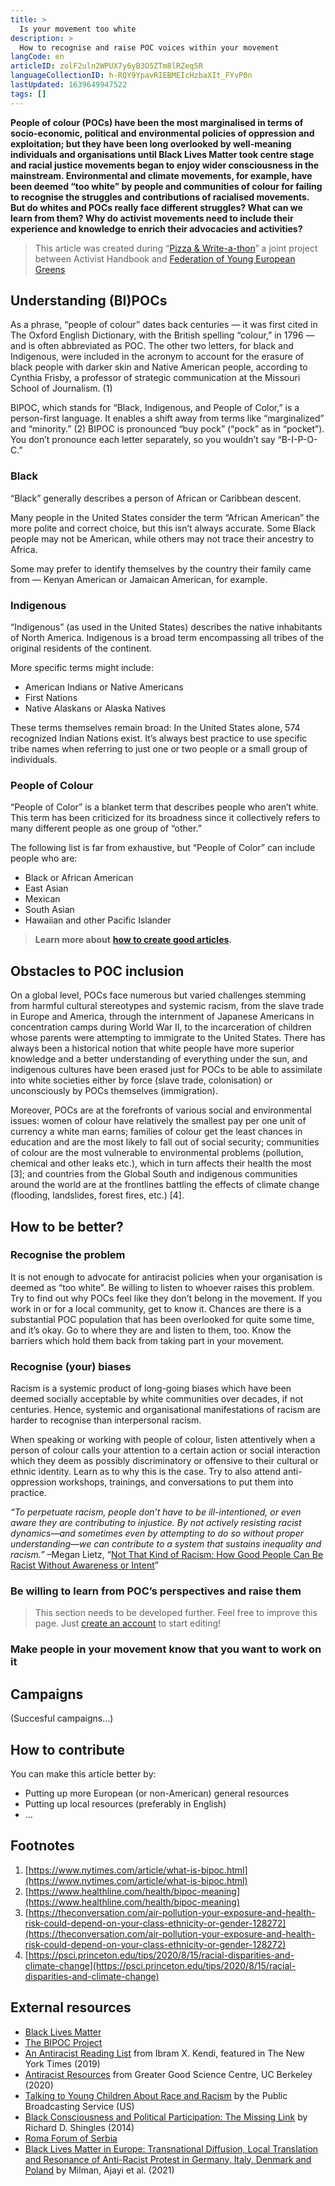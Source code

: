 ```yaml
---
title: >
  Is your movement too white
description: >
  How to recognise and raise POC voices within your movement
langCode: en
articleID: zolF2uln2WPUX7y6yB3O5ZTm8lRZeq5R
languageCollectionID: h-RQY9YpavRIEBMEIcHzbaXIt_FYvP0n
lastUpdated: 1639649947522
tags: []
---
```


**People of colour (POCs) have been the most marginalised in terms of socio-economic, political and environmental policies of oppression and exploitation; but they have been long overlooked by well-meaning individuals and organisations until Black Lives Matter took centre stage and racial justice movements began to enjoy wider consciousness in the mainstream. Environmental and climate movements, for example, have been deemed “too white” by people and communities of colour for failing to recognise the struggles and contributions of racialised movements. But do whites and POCs really face different struggles? What can we learn from them? Why do activist movements need to include their experience and knowledge to enrich their advocacies and activities?**

> This article was created during “[Pizza & Write-a-thon](/writeathon)” a joint project between Activist Handbook and [Federation of Young European Greens](https://fyeg.org/)

## **Understanding (BI)POCs**

As a phrase, “people of colour” dates back centuries — it was first cited in The Oxford English Dictionary, with the British spelling “colour,” in 1796 — and is often abbreviated as POC. The other two letters, for black and Indigenous, were included in the acronym to account for the erasure of black people with darker skin and Native American people, according to Cynthia Frisby, a professor of strategic communication at the Missouri School of Journalism. (1)

BIPOC, which stands for “Black, Indigenous, and People of Color,” is a person-first language. It enables a shift away from terms like “marginalized” and “minority.” (2) BIPOC is pronounced “buy pock” (“pock” as in “pocket”). You don’t pronounce each letter separately, so you wouldn’t say “B-I-P-O-C.”

### **Black**

“Black” generally describes a person of African or Caribbean descent.

Many people in the United States consider the term “African American” the more polite and correct choice, but this isn’t always accurate. Some Black people may not be American, while others may not trace their ancestry to Africa.

Some may prefer to identify themselves by the country their family came from — Kenyan American or Jamaican American, for example.

### **Indigenous**

“Indigenous” (as used in the United States) describes the native inhabitants of North America. Indigenous is a broad term encompassing all tribes of the original residents of the continent.

More specific terms might include:

-   American Indians or Native Americans
-   First Nations
-   Native Alaskans or Alaska Natives

These terms themselves remain broad: In the United States alone, 574 recognized Indian Nations exist. It’s always best practice to use specific tribe names when referring to just one or two people or a small group of individuals.

### **People of Colour**

“People of Color” is a blanket term that describes people who aren’t white. This term has been criticized for its broadness since it collectively refers to many different people as one group of “other.”

The following list is far from exhaustive, but “People of Color” can include people who are:

-   Black or African American
-   East Asian
-   Mexican
-   South Asian
-   Hawaiian and other Pacific Islander

> **Learn more about** [**how to create good articles**](/writeathon/writing-guide)**.**

## **Obstacles to POC inclusion**

On a global level, POCs face numerous but varied challenges stemming from harmful cultural stereotypes and systemic racism, from the slave trade in Europe and America, through the internment of Japanese Americans in concentration camps during World War II, to the incarceration of children whose parents were attempting to immigrate to the United States. There has always been a historical notion that white people have more superior knowledge and a better understanding of everything under the sun, and indigenous cultures have been erased just for POCs to be able to assimilate into white societies either by force (slave trade, colonisation) or unconsciously by POCs themselves (immigration).

Moreover, POCs are at the forefronts of various social and environmental issues: women of colour have relatively the smallest pay per one unit of currency a white man earns; families of colour get the least chances in education and are the most likely to fall out of social security; communities of colour are the most vulnerable to environmental problems (pollution, chemical and other leaks etc.), which in turn affects their health the most \[3\]; and countries from the Global South and indigenous communities around the world are at the frontlines battling the effects of climate change (flooding, landslides, forest fires, etc.) \[4\].

## **How to be better?**

### **Recognise the problem**

It is not enough to advocate for antiracist policies when your organisation is deemed as “too white”. Be willing to listen to whoever raises this problem. Try to find out why POCs feel like they don’t belong in the movement. If you work in or for a local community, get to know it. Chances are there is a substantial POC population that has been overlooked for quite some time, and it’s okay. Go to where they are and listen to them, too. Know the barriers which hold them back from taking part in your movement.

### **Recognise (your) biases**

Racism is a systemic product of long-going biases which have been deemed socially acceptable by white communities over decades, if not centuries. Hence, systemic and organisational manifestations of racism are harder to recognise than interpersonal racism.

When speaking or working with people of colour, listen attentively when a person of colour calls your attention to a certain action or social interaction which they deem as possibly discriminatory or offensive to their cultural or ethnic identity. Learn as to why this is the case. Try to also attend anti-oppression workshops, trainings, and conversations to put them into practice.

_“To perpetuate racism, people don’t have to be ill-intentioned, or even aware they are contributing to injustice. By not actively resisting racist dynamics—and sometimes even by attempting to do so without proper understanding—we can contribute to a system that sustains inequality and racism.”_ –Megan Lietz, “[Not That Kind of Racism: How Good People Can Be Racist Without Awareness or Intent](https://www.egc.org/blog-2/2018/2/12/not-that-kind-of-racism)”

### **Be willing to learn from POC’s perspectives and raise them**

> This section needs to be developed further. Feel free to improve this page. Just [create an account](https://mailchi.mp/activisthandbook/join) to start editing!

### **Make people in your movement know that you want to work on it**

## **Campaigns**

(Succesful campaigns…)

## **How to contribute**

You can make this article better by:

-   Putting up more European (or non-American) general resources
-   Putting up local resources (preferably in English)
-   …

## **Footnotes**

1.  [https://www.nytimes.com/article/what-is-bipoc.html](https://www.nytimes.com/article/what-is-bipoc.html)
2.  [https://www.healthline.com/health/bipoc-meaning](https://www.healthline.com/health/bipoc-meaning)
3.  [https://theconversation.com/air-pollution-your-exposure-and-health-risk-could-depend-on-your-class-ethnicity-or-gender-128272](https://theconversation.com/air-pollution-your-exposure-and-health-risk-could-depend-on-your-class-ethnicity-or-gender-128272)
4.  [https://psci.princeton.edu/tips/2020/8/15/racial-disparities-and-climate-change](https://psci.princeton.edu/tips/2020/8/15/racial-disparities-and-climate-change)

## **External resources**

-   [Black Lives Matter](https://blacklivesmatter.com/)
-   [The BIPOC Project](https://www.thebipocproject.org/)
-   [An Antiracist Reading List](https://www.nytimes.com/2019/05/29/books/review/antiracist-reading-list-ibram-x-kendi.html) from Ibram X. Kendi, featured in The New York Times (2019)
-   [Antiracist Resources](https://greatergood.berkeley.edu/article/item/antiracist_resources_from_greater_good) from Greater Good Science Centre, UC Berkeley (2020)
-   [Talking to Young Children About Race and Racism](https://www.pbs.org/parents/talking-about-racism) by the Public Broadcasting Service (US)
-   [Black Consciousness and Political Participation: The Missing Link](https://www.cambridge.org/core/journals/american-political-science-review/article/abs/black-consciousness-and-political-participation-the-missing-link/F1D23F84E9CBF91A68086F8B9DD94473) by Richard D. Shingles (2014)
-   [Roma Forum of Serbia](https://www.frs.org.rs/en/home/)
-   [Black Lives Matter in Europe: Transnational Diffusion, Local Translation and Resonance of Anti-Racist Protest in Germany, Italy, Denmark and Poland](https://www.dezim-institut.de/fileadmin/Publikationen/Research_Notes/DeZIM_Research_Notes_06_RZ_210702_web-1.pdf) by Milman, Ajayi et al. (2021)